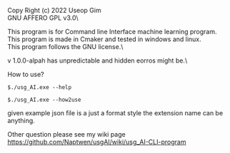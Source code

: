 Copy Right (c) 2022 Useop Gim\
GNU AFFERO GPL v3.0\

This program is for Command line Interface machine learning program.\
This program is made in Cmaker and tested in windows and linux.\
This program follows the GNU license.\

 v 1.0.0-alpah has unpredictable and hidden eorros might be.\
 
 How to use?
 ```
 $./usg_AI.exe --help
 ```
 ```
 $./usg_AI.exe --how2use
 ```
given example json file is a just a format style the extension name can be anything.

Other question please see my wiki page https://github.com/Naptwen/usgAI/wiki/usg_AI-CLI-program
